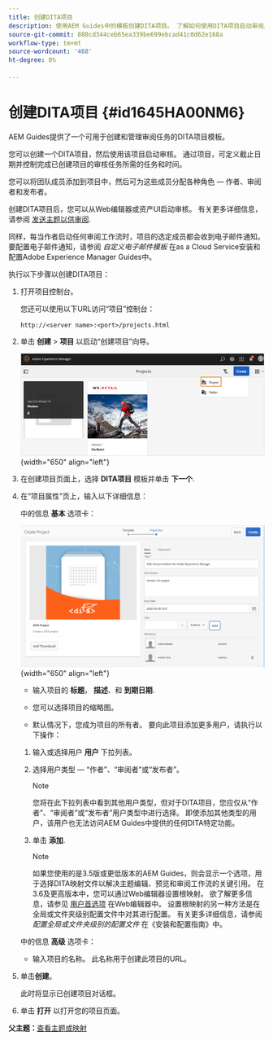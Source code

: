 ```yaml
---
title: 创建DITA项目
description: 使用AEM Guides中的模板创建DITA项目。 了解如何使用DITA项目启动审阅。
source-git-commit: 880cd344ceb65ea339be699ebcad41c0d62e168a
workflow-type: tm+mt
source-wordcount: '468'
ht-degree: 0%

---
```


# 创建DITA项目 {#id1645HA00NM6}

AEM Guides提供了一个可用于创建和管理审阅任务的DITA项目模板。

您可以创建一个DITA项目，然后使用该项目启动审核。 通过项目，可定义截止日期并控制完成已创建项目的审核任务所需的任务和时间。

您可以将团队成员添加到项目中，然后可为这些成员分配各种角色 — 作者、审阅者和发布者。

创建DITA项目后，您可以从Web编辑器或资产UI启动审核。 有关更多详细信息，请参阅 [发送主题以供审阅](review-send-topics-for-review.md#).

同样，每当作者启动任何审阅工作流时，项目的选定成员都会收到电子邮件通知。 要配置电子邮件通知，请参阅 *自定义电子邮件模板* 在as a Cloud Service安装和配置Adobe Experience Manager Guides中。

执行以下步骤以创建DITA项目：

1. 打开项目控制台。

   您还可以使用以下URL访问“项目”控制台：

   ```http
   http://<server name>:<port>/projects.html
   ```

1. 单击 **创建** \> **项目** 以启动“创建项目”向导。

   ![](images/project-console-63.png){width="650" align="left"}

1. 在创建项目页面上，选择 **DITA项目** 模板并单击 **下一个**.

1. 在“项目属性”页上，输入以下详细信息：

   中的信息 **基本** 选项卡：

   ![](images/create-project.png){width="650" align="left"}

   - 输入项目的 **标题**， **描述**、和 **到期日期**.

   - 您可以选择项目的缩略图。

   - 默认情况下，您成为项目的所有者。 要向此项目添加更多用户，请执行以下操作：

   1. 输入或选择用户 **用户** 下拉列表。

   1. 选择用户类型 — “作者”、“审阅者”或“发布者”。

      >[!NOTE]
      >
      >您将在此下拉列表中看到其他用户类型，但对于DITA项目，您应仅从“作者”、“审阅者”或“发布者”用户类型中进行选择。 即使添加其他类型的用户，该用户也无法访问AEM Guides中提供的任何DITA特定功能。

   1. 单击 **添加**.

      >[!NOTE]
      >
      >如果您使用的是3.5版或更低版本的AEM Guides，则会显示一个选项，用于选择DITA映射文件以解决主题编辑、预览和审阅工作流的关键引用。 在3.6及更高版本中，您可以通过Web编辑器设置根映射。 欲了解更多信息，请参见 [用户首选项](web-editor-features.md#id2087G0P40SB) 在Web编辑器中。 设置根映射的另一种方法是在全局或文件夹级别配置文件中对其进行配置。 有关更多详细信息，请参阅 *配置全局或文件夹级别的配置文件* 在《安装和配置指南》中。

   中的信息 **高级** 选项卡：

   - 输入项目的名称。 此名称用于创建此项目的URL。

1. 单击&#x200B;**创建**。

   此时将显示已创建项目对话框。

1. 单击 **打开** 以打开您的项目页面。


**父主题：**[&#x200B;查看主题或映射](review.md)
